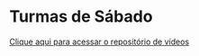 # Turmas de Sábado
<a href="https://1drv.ms/f/s!AABDE_eMAQ0LgoEA?e=7yI6pS" target="_blank">Clique aqui para acessar o repositório de vídeos</a>
